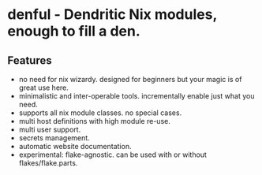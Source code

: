 # denful - Dendritic Nix modules, enough to fill a den.

## Features

* no need for nix wizardy. designed for beginners but your magic is of great use here.
* minimalistic and inter-operable tools. incrementally enable just what you need.
* supports all nix module classes. no special cases.
* multi host definitions with high module re-use.
* multi user support.
* secrets management.
* automatic website documentation. 
* experimental: flake-agnostic. can be used with or without flakes/flake.parts.
